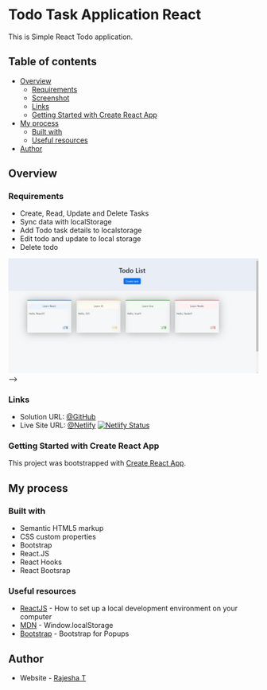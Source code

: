 # Todo Task Application React

This is Simple React Todo application.

## Table of contents

- [Overview](#overview)
  - [Requirements](#requirements)
  - [Screenshot](#screenshot)
  - [Links](#links)
  - [Getting Started with Create React App](#getting-started-with-create-react-app)
- [My process](#my-process)
  - [Built with](#built-with)
  - [Useful resources](#useful-resources)
- [Author](#author)

## Overview

### Requirements

- Create, Read, Update and Delete Tasks
- Sync data with localStorage
- Add Todo task details to localstorage
- Edit todo and update to local storage
- Delete todo

<!-- <!-- ### Screenshot -->

![screenshot](/src/screenshots/screenshot.jpeg) -->

### Links

- Solution URL: [@GitHub](https://github.com/RajeshxD/todo-app)
- Live Site URL: [@Netlify](https://todo-rajesha.netlify.app/)
  [![Netlify Status](https://api.netlify.com/api/v1/badges/bf32737d-afbf-4360-a315-fec90aa06de0/deploy-status)](https://todo-rajesha.netlify.app/)

### Getting Started with Create React App

This project was bootstrapped with [Create React App](https://github.com/facebook/create-react-app).

## My process

### Built with

- Semantic HTML5 markup
- CSS custom properties
- Bootstrap
- React.JS
- React Hooks
- React Bootsrap

### Useful resources

- [ReactJS](https://reactjs.org/tutorial/tutorial.html) - How to set up a local development environment on your computer
- [MDN](https://developer.mozilla.org/en-US/docs/Web/API/Window/localStorage) - Window.localStorage
- [Bootstrap](https://getbootstrap.com/docs/5.2/components/card/) - Bootstrap for Popups

## Author

- Website - [Rajesha T](https://rajesha.netlify.app/)
